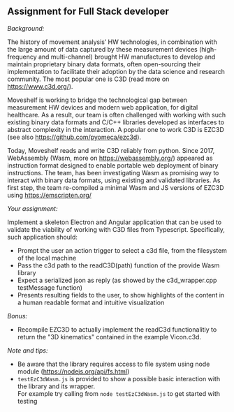 ## Assignment for Full Stack developer

_Background:_     
      
The history of movement analysis’ HW technologies, in combination with the large amount of data captured by these measurement devices (high-frequency and multi-channel) brought HW manufactures to develop and maintain proprietary binary data formats, often open-sourcing their implementation to facilitate their adoption by the data science and research community. The most popular one is C3D (read more on https://www.c3d.org/). 

Moveshelf is working to bridge the technological gap between measurement HW devices and modern web application, for digital healthcare. As a result, our team is often challenged with working with such existing binary data formats and C/C++ libraries developed as interfaces to abstract complexity in the interaction. A popular one to work C3D is EZC3D (see also https://github.com/pyomeca/ezc3d). 

Today, Moveshelf reads and write C3D reliably from python. 
Since 2017, WebAssembly (Wasm, more on https://webassembly.org/) appeared as instruction format designed to enable portable web deployment of binary instructions. 
The team, has been investigating Wasm as promising way to interact with binary data formats, using existing and validated libraries. 
As first step, the team re-compiled a minimal Wasm and JS versions of EZC3D using https://emscripten.org/  


_Your assignment:_    
     
Implement a skeleton Electron and Angular application that can be used to validate the viability of working with C3D files from Typescript. Specifically, such application should:    
* Prompt the user an action trigger to select a c3d file, from the filesystem of the local machine    
* Pass the c3d path to the readC3D(path) function of the provide Wasm library     
* Expect a serialized json as reply (as showed by the c3d_wrapper.cpp testMessage function)        
* Presents resulting fields to the user, to show highlights of the content in a human readable format and intuitive visualization      

_Bonus:_      
 
* Recompile EZC3D to actually implement the readC3d functionalitiy to return the "3D kinematics" contained in the example Vicon.c3d.    


_Note and tips:_   
* Be aware that the library requires access to file system using node module (https://nodejs.org/api/fs.html)   
* ```testEzC3dWasm.js```
 is provided to show a possible basic interaction with the library and its wrapper.  
For example try calling from ```node testEzC3dWasm.js``` to get started with testing   